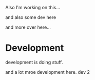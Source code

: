 Also I'm working on this...

and also some dev here


and more over here...

# Development

development is doing stuff.


and a lot mroe development here.
dev 2

